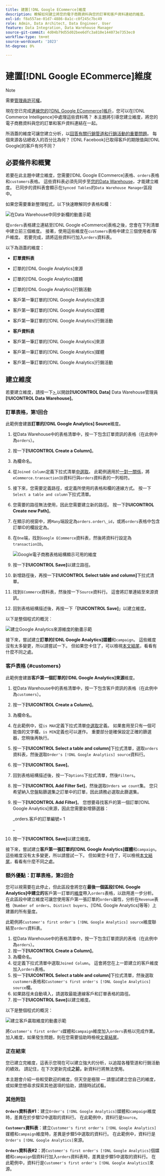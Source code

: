 ```yaml
---
title: 建置[!DNL Google ECommerce]維度
description: 瞭解如何建立將您的電子商務資料與您的訂單和客戶資料連結的維度。
exl-id: f8a557ae-01d7-4886-8a1c-c0f245c7bc49
role: Admin, Data Architect, Data Engineer, User
feature: Data Integration, Data Warehouse Manager
source-git-commit: 4d04b79d55d02bee6dfc3a810e144073e7353ec0
workflow-type: tm+mt
source-wordcount: '1023'
ht-degree: 0%

---
```


# 建置[!DNL Google ECommerce]維度

>[!NOTE]
>
>需要[管理員許可權](../../administrator/user-management/user-management.md)。

現在您已完成[連線您的[!DNL Google ECommerce]帳戶](../../data-analyst/importing-data/integrations/google-ecommerce.md)，您可以在[!DNL Commerce Intelligence]中處理這些資料嗎？ 本主題將引導您建立維度，將您的電子商務資料與您的訂單和客戶資料連結在一起。

所涵蓋的維度可讓您建立分析，以[回答有關行銷管道和行銷活動的重要問題](../../data-analyst/analysis/most-value-source-channel.md)。 每個來源各佔總收入的百分比為何？ [!DNL Facebook]已取得客戶的期限值與[!DNL Google]的客戶有何不同？

## 必要條件和概覽

若要在此主題中建立維度，您需要[!DNL Google ECommerce]表格、`orders`表格和`customers`表格。 這些資料表必須先同步至[您的Data Warehouse](../../data-analyst/data-warehouse-mgr/tour-dwm.md)，才能建立維度。 已同步的資料表會顯示在`Synced Tables`的`Data Warehouse Manager`區段中。

如果您需要重新整理程式，以下快速瞭解同步表格和欄：

![在Data Warehouse中同步新欄的動畫示範](../../assets/Syncing_New_Columns.gif)

從`orders`表格建立連結至[!DNL Google eCommerce]表格之後，您會在下列清單中建立前三個維度。 接著，使用這些維度在`customers`表格中建立三個使用者/客戶維度。 若要完成，請將這些資料行加入`orders`資料表。

以下為涵蓋的維度：

* **訂單資料表**

* 訂單的[!DNL Google Analytics]來源
* 訂單的[!DNL Google Analytics]媒體
* 訂單的[!DNL Google Analytics]行銷活動
* 客戶第一筆訂單的[!DNL Google Analytics]來源
* 客戶第一筆訂單的[!DNL Google Analytics]媒體
* 客戶第一筆訂單的[!DNL Google Analytics]行銷活動

* **客戶資料表**

* 客戶第一筆訂單的[!DNL Google Analytics]來源
* 客戶第一筆訂單的[!DNL Google Analytics]媒體
* 客戶第一筆訂單的[!DNL Google Analytics]行銷活動

## 建立維度

若要建立維度，請按一下[&#x200B; > &#x200B;](../data-warehouse-mgr/tour-dwm.md)以開啟&#x200B;**[!UICONTROL Data]** Data Warehouse管理員&#x200B;**[!UICONTROL Data Warehouse]**。

### 訂單表格，第1回合

此範例會建置&#x200B;**訂單的[!DNL Google Analytics] Source**&#x200B;維度。

1. 從Data Warehouse中的表格清單中，按一下包含訂單資訊的表格（在此例中為`orders`）。
1. 按一下&#x200B;**[!UICONTROL Create a Column]**。
1. 為欄命名。
1. 從`Joined Column`定義下拉式清單[中選取](../data-warehouse-mgr/calc-column-types.md)。 此範例適用於[一對一關係](../data-warehouse-mgr/table-relationships.md)，將`eCommerce.transactionID`資料行與`orders`資料表的一列相符。
1. 接下來，您需要定義路徑，或定義所使用的表格和欄的連線方式。 按一下`Select a table and column`下拉式清單。
1. 您需要的路徑無法使用，因此您需要建立新的路徑。 按一下&#x200B;**[!UICONTROL Create new Path]**。
1. 在顯示的視窗中，將`Many`端設定為`orders.order\_id`，或將`orders`表格中包含訂單ID的欄設定為。
1. 在`One`端，找到`Google ECommerce`資料表，然後將資料行設定為`transactionID`。

   ![Google電子商務表格結構顯示可用的維度](../../assets/google-ecommerce-table.png)

1. 按一下&#x200B;**[!UICONTROL Save]**&#x200B;以建立路徑。
1. 新增路徑後，再按一下&#x200B;**[!UICONTROL Select table and column]**&#x200B;下拉式清單。
1. 找到`ECommerce`資料表，然後按一下`Source`資料行。 這會將訂單連結至來源資訊。
1. 回到表格結構描述後，再按一下「**[!UICONTROL Save]**」以建立維度。

以下是整個程式的概況：

![建立Google Analytics來源維度的動畫示範](../../assets/help_center.gif)

接下來，嘗試建立&#x200B;**訂單的[!DNL Google Analytics]媒體**&#x200B;和`campaign`。 這些維度沒有太多變更，所以請嘗試一下。 但如果您卡住了，可以檢視[本文結尾](#stuck)，看看有什麼不同之處。

### 客戶表格 {#customers}

此範例會建置&#x200B;**客戶第一個訂單的[!DNL Google Analytics]來源**&#x200B;維度。

1. 從Data Warehouse中的表格清單中，按一下包含客戶資訊的表格（在此例中為`customers`）。
1. 按一下&#x200B;**[!UICONTROL Create a Column]**。
1. 為欄命名。
1. 在此範例中，從`is MAX`定義下拉式清單[中選取](../../data-analyst/data-warehouse-mgr/calc-column-types.md)定義。 如果套用至只有一個可能值的文字欄，`is MIN`定義也可以運作。 重要部分是確保設定正確的篩選器，您稍後再執行。
1. 按一下&#x200B;**[!UICONTROL Select a table and column]**&#x200B;下拉式清單，選取`orders`資料表，然後選取`Order's [!DNL Google Analytics] source`資料行。
1. 按一下&#x200B;**[!UICONTROL Save]**。
1. 回到表格結構描述後，按一下`Options`下拉式清單，然後`Filters`。
1. 按一下&#x200B;**[!UICONTROL Add Filter Set]**，然後選取`Orders we count`集。 您只希望納入您盤點篩選集之訂單中的訂單，因此請務必選取此篩選集。
1. 按一下&#x200B;**[!UICONTROL Add Filter]**。 您想要尋找客戶的第一個訂單[!DNL Google Analytics]來源，因此您需要新增篩選器：

   _orders.客戶的訂單編號= 1

   _
1. 按一下&#x200B;**[!UICONTROL Save]**&#x200B;以建立維度。

接下來，嘗試建立&#x200B;**客戶第一張訂單的[!DNL Google Analytics]媒體**&#x200B;和`campaign`。 這些維度沒有太多變更，所以請嘗試一下。 但如果您卡住了，可以檢視[本文結尾](#stuck)，看看有什麼不同之處。

### 額外優點：訂單表格，第2回合

您可以視需要在此停止，但此區段會將您在&#x200B;**最後一個區段[!DNL Google Analytics]中建立的**&#x200B;客戶第一訂單的[維度](#customers)帶入`orders`表格，以啟用進一步分析。 在此區段中建立維度可讓您使用客戶第一張訂單的`orders`屬性，分析在`Revenue`表格（`Number of orders`、`Distinct buyers`、[!DNL Google Analytics]等等）上建置的所有量度。

此範例將`Customer's first order's [!DNL Google Analytics] source`維度聯結至`orders`資料表。

1. 從Data Warehouse中的表格清單中，按一下包含訂單資訊的表格（在此例中為`orders`）。
1. 按一下&#x200B;**[!UICONTROL Create a Column]**。
1. 為欄命名。
1. 從定義下拉式清單中選取`Joined Column`。 這會將您在上一節建立的客戶維度加入`orders`表格。
1. 按一下&#x200B;**[!UICONTROL Select a table and column]**&#x200B;下拉式清單，然後選取`customers`表格和`Customer's first order's [!DNL Google Analytics] source`欄。
1. 如果路徑未自動填入，請選取最能連線客戶和訂單表格的路徑。
1. 按一下&#x200B;**[!UICONTROL Save]**&#x200B;以建立維度。

以下是整個程式的概況：

![建立客戶贏取維度的動畫示範](../../assets/help_center2.gif)

將`Customer's first order's`媒體和`campaign`維度加入`orders`表格以完成作業。 加入維度，如果發生問題，則在您需要協助時檢視[文章結尾](#stuck)。

### 正在結束

您已建立完維度，這表示您現在可以建立強大的分析，以追蹤各種管道和行銷活動的績效。 請記住，在下次更新完成&#x200B;**之前，**&#x200B;新資料行將無法使用。

本主題會介紹一些較受歡迎的維度，但天空是極限 — 請嘗試建立您自己的維度，或如果您想尋求探索其他選項的協助，請隨時試試看。 

### 其他附註

**`Orders`資料表#1**：建立`Order's [!DNL Google Analytics]`媒體和`campaign`維度時，差異在於步驟12中選取的資料行。 在此範例中，資料行是`Source`。

**`Customers`資料表**：建立`Customer's first order's [!DNL Google Analytics]`媒體和`campaign`維度時，差異是步驟5中選取的資料行。 在此範例中，資料行是`Order's [!DNL Google Analytics]`來源。

**`Orders`資料表#2**：將`Customer's first order's [!DNL Google Analytics]`個媒體和`campaign`個資料行加入`orders`資料表時，差異是步驟5中選取的資料行。 在此範例中，資料行是`Customer's first order's [!DNL Google Analytics]`來源。
